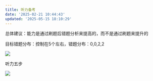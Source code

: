 ```yaml
---
title: 听力备考
date: '2025-02-21 10:44:43'
updated: '2025-05-15 18:10:29'
---
```

总体建议：能力是通过刷题后错题分析来提高的，而不是通过刷题来提升的

目标错题分布：控制在5个左右，错题分布：0,0,2,2

![](/images/15443cb5dcaf7b30cd9759cfd3a580f9.png)

听力五步

![](/images/920e0533686730bc90465e86e2eef222.png)

